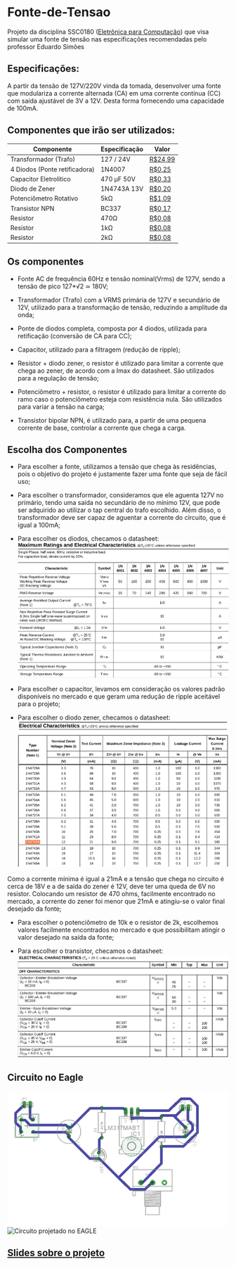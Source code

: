 # Fonte-de-Tensao
Projeto da disciplina SSC0180 ([Eletrônica para Computação](https://uspdigital.usp.br/jupiterweb/obterDisciplina?sgldis=SSC0180&codcur=55041&codhab=0)) que visa simular uma fonte de tensão nas especificações recomendadas pelo professor Eduardo Simões

## Especificações: 
A partir da tensão de 127V/220V vinda da tomada, desenvolver uma  fonte que modulariza a corrente alternada (CA) em uma corrente contínua (CC) com saída ajustável de 3V a 12V. Desta forma fornecendo uma capacidade de 100mA.

## Componentes que irão ser utilizados:

|Componente|Especificação|Valor|
|---|---|---|
|Transformador (Trafo)|127 / 24V|[R$24,99](https://produto.mercadolivre.com.br/MLB-1299130767-transformador-1212v-1a-trafo-bivolt-_JM?matt_tool=82322591&matt_word&gclid=EAIaIQobChMI8srS-8u46gIVBg-RCh0u1QKkEAQYASABEgJmHfD_BwE&quantity=1)|
|4 Diodos (Ponte retificadora)|1N4007|[R$0,25](https://www.baudaeletronica.com.br/diodo-1n4007.html)|
|Capacitor Eletrolítico|470 μF 50V|[R$0,33](https://www.baudaeletronica.com.br/capacitor-eletrolitico-470uf-25v.html)|
|Diodo de Zener|1N4743A 13V|[R$0,20](https://www.baudaeletronica.com.br/diodo-zener-1n4743-13v-1w.html)|
|Potenciômetro Rotativo|5kΩ|[R$1,09](https://www.baudaeletronica.com.br/potenciometro-linear-de-5k-5000.html)|
|Transistor NPN|BC337|[R$0,17](https://www.baudaeletronica.com.br/transistor-npn-bc337.html)|
|Resistor|470Ω|[R$0,08](https://www.baudaeletronica.com.br/resistor-470r-5-1-4w.html)|
|Resistor|1kΩ|[R$0.08](https://www.baudaeletronica.com.br/resistor-1k-5-1-4w.html)|
|Resistor|2kΩ|[R$0,08](https://www.baudaeletronica.com.br/resistor-2k-5-1-4w.html)|


## Os componentes

- Fonte AC de frequência 60Hz e tensão nominal(Vrms) de 127V, sendo a tensão de pico 127*√2 ≃ 180V;

- Transformador (Trafo) com a VRMS primária de 127V e secundário de 12V, utilizado para a transformação de tensão, reduzindo a amplitude da onda;

- Ponte de diodos completa, composta por 4 diodos, utilizada para retificação (conversão de CA para CC); 

- Capacitor, utilizado para a filtragem (redução de ripple);

- Resistor + diodo zener, o resistor é utilizado para limitar a corrente que chega ao zener, de acordo com a Imax do datasheet. São utilizados para a regulação de tensão;

- Potenciômetro + resistor, o resistor é utilizado para limitar a corrente do ramo caso o potenciômetro esteja com resistência nula. São utilizados para variar a tensão na carga;

- Transistor bipolar NPN, é utilizado para, a partir de uma pequena corrente de base, controlar a corrente que chega a carga.

## Escolha dos Componentes

- Para escolher a fonte, utilizamos a tensão que chega às residências, pois o objetivo do projeto é justamente fazer uma fonte que seja de fácil uso;

- Para escolher o transformador, consideramos que ele aguenta 127V no primário, tendo uma saída no secundário de no mínimo 12V, que pode ser adquirido ao utilizar o tap central do trafo escolhido. Além disso, o transformador deve ser capaz de aguentar a corrente do circuito, que é igual a 100mA;

- Para escolher os diodos, checamos o datasheet:
![](https://github.com/WictorDalbosco/Fonte-de-Tensao/blob/master/Imagens%20DataSheets/DataSheetDiode.png)

- Para escolher o capacitor, levamos em consideração os valores padrão disponíveis no mercado e que geram uma redução de ripple aceitável para o projeto;

- Para escolher o diodo zener, checamos o datasheet:
![](https://github.com/WictorDalbosco/Fonte-de-Tensao/blob/master/Imagens%20DataSheets/DataSheetZener.png)

Como a corrente mínima é igual a 21mA e a tensão que chega no circuito é cerca de 18V e a de saída do zener é 12V, deve ter uma queda de 6V no resistor. Colocando um resistor de 470 ohms, facilmente encontrado no mercado, a corrente do zener foi menor que 21mA e atingiu-se o valor final desejado da fonte;

- Para escolher o potenciômetro de 10k e o resistor de 2k, escolhemos valores facilmente encontrados no mercado e que possibilitam atingir o valor desejado na saída da fonte;

- Para escolher o transistor, checamos o datasheet:
![](https://github.com/WictorDalbosco/Fonte-de-Tensao/blob/master/Imagens%20DataSheets/DataSheetTransistor.png)

## Circuito no Eagle

![Projeto da fonte feito no EAGLE](https://github.com/WictorDalbosco/Fonte-de-Tensao/blob/master/Imagens%20DataSheets/circuito-eagle.PNG)
![Circuito projetado no EAGLE](https://github.com/WictorDalbosco/Fonte-de-Tensao/blob/master/Imagens%20DataSheets/fonte-esquemático.PNG)

## [Slides sobre o projeto](shorturl.at/cvxQ8)

